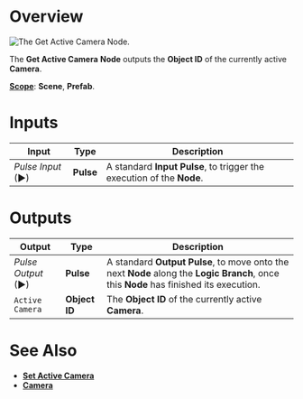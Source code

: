# Overview

![The Get Active Camera Node.]()

The **Get Active Camera** **Node** outputs the **Object ID** of the currently active **Camera**.

[**Scope**](../../overview.md#scopes): **Scene**, **Prefab**.

# Inputs

|Input|Type|Description|
|---|---|---|
|*Pulse Input* (►)|**Pulse**|A standard **Input Pulse**, to trigger the execution of the **Node**.|

# Outputs

|Output|Type|Description|
|---|---|---|
|*Pulse Output* (►)|**Pulse**|A standard **Output Pulse**, to move onto the next **Node** along the **Logic Branch**, once this **Node** has finished its execution.|
| `Active Camera` | **Object ID** | The **Object ID** of the currently active **Camera**. |

# See Also

* [**Set Active Camera**](set-active-camera.md)
* [**Camera**](../../../objects-and-types/scene-objects/camera.md)

